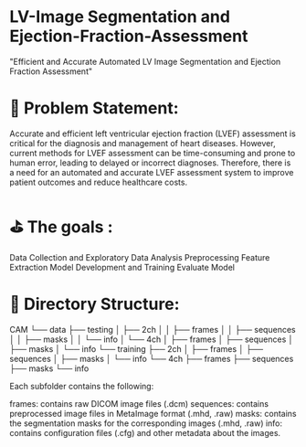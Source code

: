 # LV-Image Segmentation and Ejection-Fraction-Assessment
"Efficient and Accurate Automated LV Image Segmentation and Ejection Fraction Assessment"


# 🧭 Problem Statement:
Accurate and efficient left ventricular ejection fraction (LVEF) assessment is critical for the diagnosis and management of heart diseases. However, current methods for LVEF assessment can be time-consuming and prone to human error, leading to delayed or incorrect diagnoses. Therefore, there is a need for an automated and accurate LVEF assessment system to improve patient outcomes and reduce healthcare costs.

# ⛳️ The goals :
Data Collection and Exploratory Data Analysis
Preprocessing
Feature Extraction
Model Development and Training
Evaluate Model
 
 
# 🛝 Directory Structure:


CAM
└── data
    ├── testing
    │   ├── 2ch
    │   │   ├── frames
    │   │   ├── sequences
    │   │   ├── masks
    │   │   └── info
    │   └── 4ch
    │       ├── frames
    │       ├── sequences
    │       ├── masks
    │       └── info
    └── training
        ├── 2ch
        │   ├── frames
        │   ├── sequences
        │   ├── masks
        │   └── info
        └── 4ch
            ├── frames
            ├── sequences
            ├── masks
            └── info

Each subfolder contains the following:

frames: contains raw DICOM image files (.dcm)
sequences: contains preprocessed image files in MetaImage format (.mhd, .raw)
masks: contains the segmentation masks for the corresponding images (.mhd, .raw)
info: contains configuration files (.cfg) and other metadata about the images.
